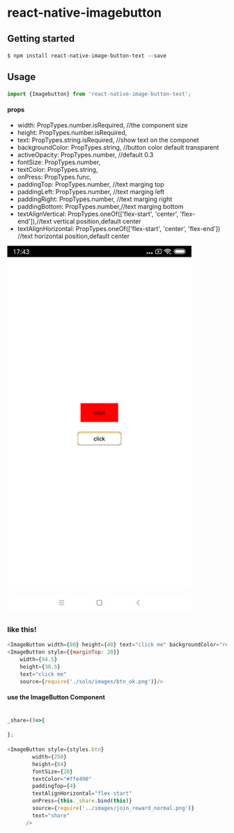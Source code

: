 
# react-native-imagebutton

## Getting started

`$ npm install react-native-image-button-text --save`

## Usage
```javascript
import {Imagebutton} from 'react-native-image-button-text';
```
#### props
-   width: PropTypes.number.isRequired, //the component size
-   height: PropTypes.number.isRequired,
-   text: PropTypes.string.isRequired, //show text on the componet
-   backgroundColor: PropTypes.string, //button color default transparent
-   activeOpacity: PropTypes.number,  //default 0.3 
-   fontSize: PropTypes.number,
-   textColor: PropTypes.string,
-   onPress: PropTypes.func,
-   paddingTop: PropTypes.number, //text marging top
-   paddingLeft: PropTypes.number, //text marging left
-   paddingRight: PropTypes.number, //text marging right
-   paddingBottom: PropTypes.number,//text marging bottom
-   textAlignVertical: PropTypes.oneOf(['flex-start', 'center', 'flex-end']),//text vertical position,default center
-   textAlignHorizontal: PropTypes.oneOf(['flex-start', 'center', 'flex-end']) //text horizontal position,default center

![demo](./screenshot/Screenshot_2018-12-19-17-43-13-746_com.yy.peiwan.png "demo")

### like this!
```javascript
<ImageButton width={80} height={40} text="click me" backgroundColor="red"/>
<ImageButton style={{marginTop: 20}} 
    width={94.5} 
    height={30.5} 
    text="click me" 
    source={require('./solo/images/btn_ok.png')}/>
```
#### use the ImageButton Component
```javascript

_share=()=>{
    
};

<ImageButton style={styles.btn}
        width={250}
        height={64}
        fontSize={20}
        textColor="#ffe490"
        paddingTop={4}
        textAlignHorizontal="flex-start"
        onPress={this._share.bind(this)}
        source={require('../images/join_reward_normal.png')}
        text="share"
      />
```


